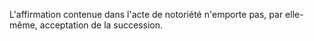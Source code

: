   
 L'affirmation contenue dans l'acte de notoriété n'emporte pas, par elle-même, acceptation de la succession.  

  
